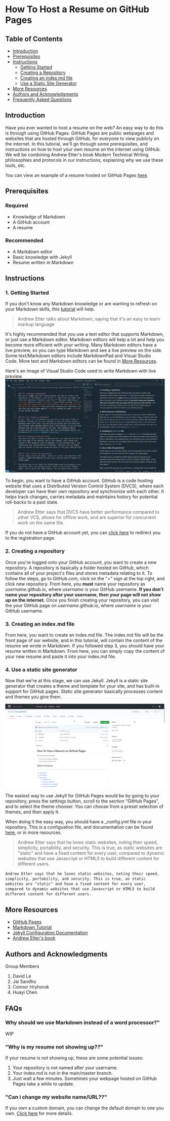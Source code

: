 # How To Host a Resume on GitHub Pages

## Table of Contents
- [Introduction](#Introduction)
- [Prerequisites](#Prerequisites)
- [Instructions](#Instructions)
    - [Getting Started](#1-Getting-Started)
    - [Creating a Repository](#2-Creating-A-Repository)
    - [Creating an index.md file](#3-creating-an-indexmd-file)
    - [Use a Static Site Generator](#4-use-a-static-site-generator)
- [More Resources](#More-Resources)
- [Authors and Acknowledgments](#Authors-and-Acknowledgments)   
- [Frequently Asked Questions](#FAQs)


## Introduction
Have you ever wanted to host a resume on the web? An easy way to do this is through using GitHub Pages. GitHub Pages are public webpages and websites that are hosted through GitHub, for everyone to view publicly on the internet. In this tutorial, we'll go through some prerequisites, and instructions on how to host your own resume on the internet using GitHub. We will be combining Andrew Etter's book Modern Technical Writing philosophies and protocols in our instructions, explaining why we use these tools, etc.

You can view an example of a resume hosted on GitHub Pages [here](https://izuria.github.io/).


## Prerequisites

### **Required**
- Knowledge of Markdown
- A GitHub account
- A resume

### **Recommended**
 - A Markdown editor
 - Basic knowledge with Jekyll
 - Resume written in Markdown




## Instructions

### **1. Getting Started**
If you don't know any Markdown knowledge or are wanting to refresh on your Markdown skills, this [tutorial][tutorial] will help. 

> Andrew Etter talks about Markdown, saying that it's an easy to learn markup language 

It's highly recommended that you use a text editor that supports Markdown, or just use a Markdown editor. Markdown editors will help a lot and help you become more efficient with your writing. Many Markdown editors have a live preview, so you can type Markdown and see a live preview on the side. Some text/Markdown editors include MarkdownPad and Visual Studio Code. More text and Markdown editors can be found in [More Resources](#More-Resources).

Here's an image of Visual Studio Code used to write Markdown with live preview.  
<img src=https://github.com/Izuria/Izuria.github.io/blob/main/images/Code_EOZkElLxBS.png width="640"/>

To begin, you want to have a GitHub account. GitHub is a code hosting website that uses a Distributed Version Control System (DVCS), where each developer can have their own repository and synchronize with each other. It helps track changes, carries metadata and maintains history for potential roll-backs to a past state. 

> Andrew Etter says that DVCS have better performance compared to other VCS, allows for offline work, and are superior for concurrent work on the same file.

If you do not have a GitHub account yet, you can [click here](https://github.com/join) to redirect you to the registration page.


### **2. Creating a repository**
Once you're logged onto your GitHub account, you want to create a new repository. A repository is basically a folder hosted on GitHub, which contains all of your project's files and stores metadata relating to it. To follow the steps, go to GitHub.com, click on the "+" sign at the top right, and click new repository. From here, you **must** name your repository as _username_.github.io, where _username_ is your GitHub username. **If you don't name your repository after your username, then your page will not show up on the internet.** Once you finish creating your repository, you can visit the your GitHub page on _username_.github.io, where _username_ is your GitHub username.




### **3. Creating an index.md file**
From here, you want to create an index.md file. The index.md file will be the front page of our website, and in this tutorial, will contain the content of the resume we wrote in Markdown. If you followed step 3, you should have your resume written in Markdown. From here, you can simply copy the content of your new resume and paste it into your index.md file.  

### **4. Use a static site generator**
Now that we're at this stage, we can use Jekyll. Jekyll is a static site generator that creates a theme and template for your site, and has built-in support for GitHub pages. Static site generator basically processes content and themes you give them.

![sickImage](https://github.com/Izuria/Izuria.github.io/blob/main/images/leu14xOVrS.gif)


The easiest way to use Jekyll for GitHub Pages would be by going to your repository, press the settings button, scroll to the section "GitHub Pages", and to select the theme chooser. You can choose from a preset selection of themes, and then apply it.

When doing it the easy way, you should have a _config.yml file in your repository. This is a configuation file, and documentation can be found [here][configdoc], or in more resources.


> Andrew Etter says that he loves static websites, noting their speed, simplicity, portability, and security. This is true, as static websites are "static" and have a fixed content for every user, compared to dynamic websites that use Javascript or HTML5 to build different content for different users.

    Andrew Etter says that he loves static websites, noting their speed, simplicity, portability, and security. This is true, as static websites are "static" and have a fixed content for every user, compared to dynamic websites that use Javascript or HTML5 to build different content for different users.

## More Resources
- [GitHub Pages][githubpages]
- [Markdown Tutorial][tutorial]
- [Jekyll Configuration Documentation][configdoc]
- [Andrew Etter's book][etterbook]

## Authors and Acknowledgments

Group Members
1. David Le
2. Jai Sandhu
3. Connor Hryhoruk
4. Huayi Chen


## FAQs

### **Why should we use Markdown instead of a word processor?**"  
WIP

### **"Why is my resume not showing up??"**
If your resume is not showing up, these are some potential issues:  
1. Your repository is not named after your username.
2. Your index.md is not in the main/master branch.
3. Just wait a few minutes. Sometimes your webpage hosted on GitHub Pages take a while to update.

### **"Can i change my website name/URL??"**
If you own a custom domain, you can change the default domain to one you own. [Click here](https://docs.github.com/en/free-pro-team@latest/github/working-with-github-pages/configuring-a-custom-domain-for-your-github-pages-site) for more details.

[etterbook]:https://www.amazon.ca/Modern-Technical-Writing-Introduction-Documentation-ebook/dp/B01A2QL9SS
[githubpages]:https://pages.github.com/
[tutorial]:https://www.markdowntutorial.com/
[configdoc]:https://jekyllrb.com/docs/configuration/
